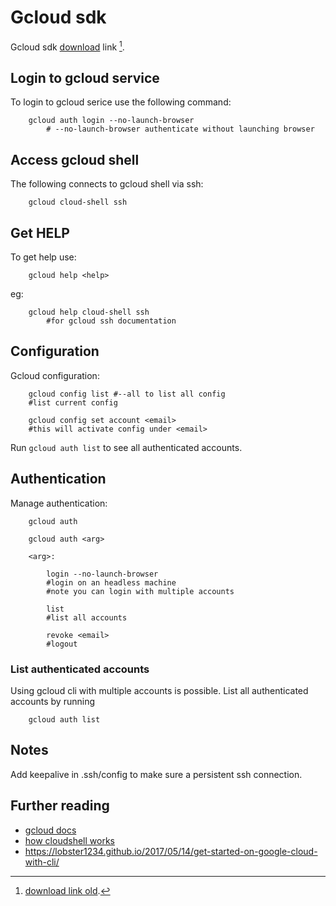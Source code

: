 Gcloud sdk
==========

Gcloud sdk [download](https://dl.google.com/dl/cloudsdk/channels/rapid/downloads/google-cloud-sdk-367.0.0-linux-x86_64.tar.gz) link [^0].

## Login to gcloud service
To login to gcloud serice use the following command:

```
	gcloud auth login --no-launch-browser
		# --no-launch-browser authenticate without launching browser
```

## Access gcloud shell 
The following connects to gcloud shell via ssh:

```
	gcloud cloud-shell ssh 
```

## Get HELP
To get help use:

```
	gcloud help <help>
```

eg:

```
	gcloud help cloud-shell ssh
		#for gcloud ssh documentation
```

## Configuration
Gcloud configuration:

```	
	gcloud config list #--all to list all config
	#list current config
	
	gcloud config set account <email>
	#this will activate config under <email>
```
Run `gcloud auth list` to see all authenticated accounts.

## Authentication
Manage authentication:

```
	gcloud auth

	gcloud auth <arg>

	<arg>:

	 	login --no-launch-browser
		#login on an headless machine
		#note you can login with multiple accounts

		list
		#list all accounts

		revoke <email>
		#logout  
```

### List authenticated accounts

Using gcloud cli with multiple accounts is possible. List
all authenticated accounts by running

```
	gcloud auth list
```

## Notes
Add keepalive in .ssh/config to make sure a persistent ssh connection.

## Further reading
- [gcloud docs](https://cloud.google.com/sdk/docs/install)
- [how cloudshell works](https://cloud.google.com/shell/docs/how-cloud-shell-works)
- https://lobster1234.github.io/2017/05/14/get-started-on-google-cloud-with-cli/

[^0]:[download link old](https://dl.google.com/dl/cloudsdk/channels/rapid/downloads/google-cloud-sdk-367.0.0-linux-x86_64.tar.gz).
[^1]:[gcloud sdk docs](https://cloud.google.com/sdk/docs/install).
